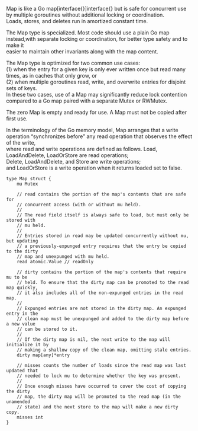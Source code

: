 Map is like a Go map[interface{}]interface{} but is safe for concurrent use by multiple goroutines without additional locking or coordination.   
Loads, stores, and deletes run in amortized constant time.  
   
The Map type is specialized. Most code should use a plain Go map instead,with separate locking or coordination, for better type safety and to make it   
easier to maintain other invariants along with the map content.   
   
The Map type is optimized for two common use cases:    
(1) when the entry for a given key is only ever written once but read many times, as in caches that only grow, or    
(2) when multiple goroutines read, write, and overwrite entries for disjoint sets of keys.    
In these two cases, use of a Map may significantly reduce lock contention compared to a Go map paired with a separate Mutex or RWMutex.    

The zero Map is empty and ready for use. A Map must not be copied after first use.   

In the terminology of the Go memory model, Map arranges that a write operation “synchronizes before” any read operation that observes the effect of the write,   
where read and write operations are defined as follows.
Load, LoadAndDelete, LoadOrStore are read operations;   
Delete, LoadAndDelete, and Store are write operations;    
and LoadOrStore is a write operation when it returns loaded set to false.   

```
type Map struct {
	mu Mutex

	// read contains the portion of the map's contents that are safe for
	// concurrent access (with or without mu held).
	//
	// The read field itself is always safe to load, but must only be stored with
	// mu held.
	//
	// Entries stored in read may be updated concurrently without mu, but updating
	// a previously-expunged entry requires that the entry be copied to the dirty
	// map and unexpunged with mu held.
	read atomic.Value // readOnly

	// dirty contains the portion of the map's contents that require mu to be
	// held. To ensure that the dirty map can be promoted to the read map quickly,
	// it also includes all of the non-expunged entries in the read map.
	//
	// Expunged entries are not stored in the dirty map. An expunged entry in the
	// clean map must be unexpunged and added to the dirty map before a new value
	// can be stored to it.
	//
	// If the dirty map is nil, the next write to the map will initialize it by
	// making a shallow copy of the clean map, omitting stale entries.
	dirty map[any]*entry

	// misses counts the number of loads since the read map was last updated that
	// needed to lock mu to determine whether the key was present.
	//
	// Once enough misses have occurred to cover the cost of copying the dirty
	// map, the dirty map will be promoted to the read map (in the unamended
	// state) and the next store to the map will make a new dirty copy.
	misses int
}

```